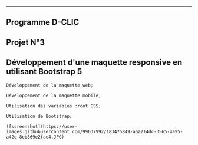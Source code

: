     
***  
## Programme D-CLIC





## Projet N°3

## Développement d'une maquette responsive en utilisant Bootstrap 5


    Développement de la maquette web;

    Développement de la maquette mobile;

    Utilisation des variables :root CSS;

    Utilisation de Bootstrap;
    
    ![screenshot](https://user-images.githubusercontent.com/99637992/183475849-a5a214dc-3565-4a95-a42e-8eb869e2fae4.JPG)
    
